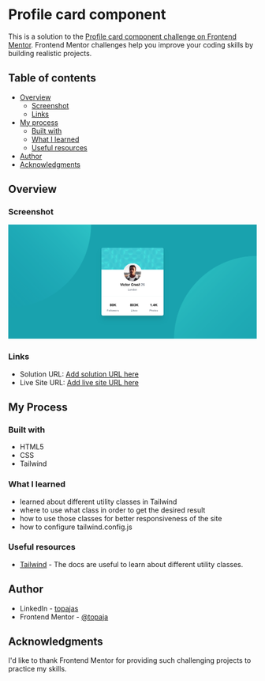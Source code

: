 # Profile card component

This is a solution to the [Profile card component challenge on Frontend Mentor](https://www.frontendmentor.io/challenges/profile-card-component-cfArpWshJ). Frontend Mentor challenges help you improve your coding skills by building realistic projects. 

## Table of contents

- [Overview](#overview)
  - [Screenshot](#screenshot)
  - [Links](#links)
- [My process](#my-process)
  - [Built with](#built-with)
  - [What I learned](#what-i-learned)
  - [Useful resources](#useful-resources)
- [Author](#author)
- [Acknowledgments](#acknowledgments)



## Overview

### Screenshot
![alt text](image.png)


### Links
- Solution URL: [Add solution URL here](https://your-solution-url.com)
- Live Site URL: [Add live site URL here](https://your-live-site-url.com)

## My Process

### Built with
- HTML5
- CSS 
- Tailwind


### What I learned
- learned about different utility classes in Tailwind
- where to use what class in order to get the desired result  
- how to use those classes for better responsiveness of the site
- how to configure tailwind.config.js

### Useful resources

- [Tailwind](https://tailwindcss.com/) - The docs are useful to learn about different utility classes.


## Author
- LinkedIn - [topajas](https://www.linkedin.com/in/topajas/)
- Frontend Mentor - [@topaja](https://www.frontendmentor.io/profile/topaja)

## Acknowledgments

I'd like to thank Frontend Mentor for providing such challenging projects to practice my skills.
